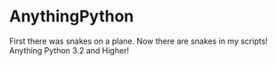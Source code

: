 AnythingPython
==============

First there was snakes on a plane. Now there are snakes in my scripts! Anything Python 3.2 and Higher!